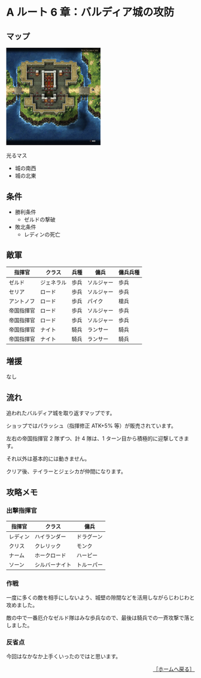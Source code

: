# A ルート 6 章：バルディア城の攻防

## マップ

<div>
  <img src="../images/Chapter6A/Map6A.jpg" width="50%">
</div>

光るマス
- 城の南西
- 城の北東

## 条件

- 勝利条件
    - ゼルドの撃破
- 敗北条件
    - レディンの死亡

## 敵軍

|指揮官|クラス|兵種|傭兵|傭兵兵種|
|---|---|---|---|---|
|ゼルド|ジェネラル|歩兵|ソルジャー|歩兵|
|セリア|ロード|歩兵|ソルジャー|歩兵|
|アントノフ|ロード|歩兵|パイク|槍兵|
|帝国指揮官|ロード|歩兵|ソルジャー|歩兵|
|帝国指揮官|ロード|歩兵|ソルジャー|歩兵|
|帝国指揮官|ナイト|騎兵|ランサー|騎兵|
|帝国指揮官|ナイト|騎兵|ランサー|騎兵|

## 増援

なし

## 流れ

追われたバルディア城を取り返すマップです。

ショップではパラッシュ（指揮修正 ATK+5% 等）が販売されています。

左右の帝国指揮官 2 隊ずつ、計 4 隊は、1 ターン目から積極的に迎撃してきます。

それ以外は基本的には動きません。

クリア後、テイラーとジェシカが仲間になります。

## 攻略メモ

### 出撃指揮官

|指揮官|クラス|傭兵|
|---|---|---|
|レディン|ハイランダー|ドラグーン|
|クリス|クレリック|モンク|
|ナーム|ホークロード|ハーピー|
|ソーン|シルバーナイト|トルーパー|

### 作戦

一度に多くの敵を相手にしないよう、城壁の隙間などを活用しながらじわじわと攻めました。

敵の中で一番厄介なゼルド隊はみな歩兵なので、最後は騎兵での一斉攻撃で落としました。

### 反省点

今回はなかなか上手くいったのではと思います。

<div align="right">
  <a href="../README.md">［ホームへ戻る］</a>
</div>
